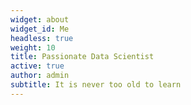```yaml
---
widget: about
widget_id: Me
headless: true
weight: 10
title: Passionate Data Scientist
active: true
author: admin
subtitle: It is never too old to learn
---
```

